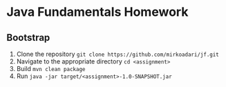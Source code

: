 Java Fundamentals Homework
==========================

Bootstrap
---------

1. Clone the repository `git clone https://github.com/mirkoadari/jf.git`
2. Navigate to the appropriate directory `cd <assignment>`
3. Build `mvn clean package`
4. Run  `java -jar target/<assignment>-1.0-SNAPSHOT.jar`